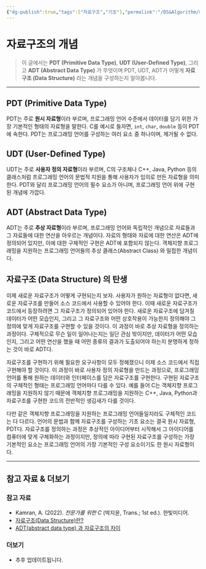 ```yaml
---
{"dg-publish":true,"tags":["자료구조","기초"],"permalink":"/DS&Algorithm/Data_Structure_Intro/","dgPassFrontmatter":true,"created":"2024-08-01T01:32:10.000+09:00","updated":"2024-08-01T01:32:10.000+09:00"}
---
```




# 자료구조의 개념

> 이 글에서는 **PDT (Primitive Data Type)**, **UDT (User-Defined Type)**, 그리고 **ADT (Abstract Data Type)** 가 무엇이며 PDT, UDT, ADT가 어떻게 **자료구조 (Data Structure)** 라는 개념을 구성하는지 알아봅니다.

---

## PDT (Primitive Data Type)
PDT는 주로 **원시 자료형**이라 부르며, 프로그래밍 언어 수준에서 데이터를 담기 위한 가장 기본적인 형태의 자료형을 말한다. C를 예시로 들자면, `int`, `char`, `double` 등이 PDT에 속한다. PDT는 프로그래밍 언어를 구성하는 여러 요소 중 하나이며, 제거될 수 없다.

## UDT (User-Defined Type)
UDT는 주로 **사용자 정의 자료형**이라 부르며, C의 구조체나 C++, Java, Python 등의 클래스처럼 프로그래밍 언어의 문법적 지원을 통해 사용자가 임의로 만든 자료형을 의미한다. PDT와 달리 프로그래밍 언어의 필수 요소가 아니며, 프로그래밍 언어 위에 구현된 개념에 가깝다.

## ADT (Abstract Data Type)
ADT는 주로 **추상 자료형**이라 부르며, 프로그래밍 언어와 독립적인 개념으로 자료들과 그 자료들에 대한 연산을 아우르는 개념이다. 자료의 형태와 자료에 대한 연산은 ADT에 정의되어 있지만, 이에 대한 구체적인 구현은 ADT에 포함되지 않는다. 객체지향 프로그래밍을 지원하는 프로그래밍 언어들의 추상 클래스(Abstract Class) 와 밀접한 개념이다.

## 자료구조 (Data Structure) 의 탄생
이제 새로운 자료구조가 어떻게 구현되는지 보자. 사용자가 원하는 자료형이 없다면, 새로운 자료구조를 만들어 소스 코드에서 사용할 수 있어야 한다. 이때 새로운 자료구조가 코드에서 등장하려면 그 자료구조가 정의되어 있어야 한다. 새로운 자료구조에 담겨질 데이터가 어떤 모습인지, 그리고 그 자료구조와 어떤 상호작용이 가능한지 정의해야 그 정의에 맞게 자료구조를 구현할 수 있을 것이다. 이 과정이 바로 추상 자료형을 정의하는 과정이다. 구체적으로 무슨 일이 일어나는지는 일단 관심 밖이지만, 데이터가 어떤 모습인지, 그리고 어떤 연산을 했을 때 어떤 종류의 결과가 도출되어야 하는지 분명하게 정하는 것이 바로 ADT다.

자료구조를 구현하기 위해 필요한 요구사항이 모두 정해졌으니 이제 소스 코드에서 직접 구현해야 할 것이다. 이 과정이 바로 사용자 정의 자료형을 만드는 과정으로, 프로그래밍 언어를 통해 원하는 데이터와 인터페이스를 담은 자료구조를 구현한다. 구현된 자료구조의 구체적인 형태는 프로그래밍 언어마다 다를 수 있다. 예를 들어 C는 객체지향 프로그래밍을 지원하지 않기 때문에 객체지향 프로그래밍을 지원하는 C++, Java, Python과 자료구조를 구현한 코드의 전반적인 생김새가 다를 것이다. 

다만 같은 객체지향 프로그래밍을 지원하는 프로그래밍 언어들일지라도 구체적인 코드는 다 다르다. 언어의 문법과 함께 자료구조를 구성하는 기초 요소는 결국 원시 자료형, PDT다. 자료구조를 정의하는 과정은 추상적인 아이디어부터 시작해서 그 아이디어를 컴퓨터에 맞게 구체화하는 과정이지만, 정의에 따라 구현된 자료구조를 구성하는 가장 기본적인 요소는 프로그래밍 언어의 가장 기본적인 구성 요소이기도 한 원시 자료형이다.

---

## 참고 자료 & 더보기

### 참고 자료
+ Kamran, A. (2022). _전문가를 위한 C_ (박지윤, Trans.; 1st ed.). 한빛미디어.
+ [자료구조(Data Structure)란?](https://okeybox.tistory.com/176)
+ [ADT(abstract data type) 과 자료구조의 차이](https://velog.io/@lky9303/ADTabstract-data-type-과-자료구조의-차이-feat.배열-리스트)

### 더보기
+ 추후 업데이트됩니다.